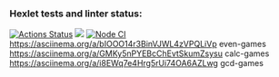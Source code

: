 ### Hexlet tests and linter status:

[![Actions Status](https://github.com/EvgeniyOl/frontend-project-lvl1/workflows/hexlet-check/badge.svg)](https://github.com/EvgeniyOl/frontend-project-lvl1/actions)
<a href="https://codeclimate.com/github/codeclimate/codeclimate/maintainability"><img src="https://api.codeclimate.com/v1/badges/a99a88d28ad37a79dbf6/maintainability" /></a>
[![Node CI](https://github.com/EvgeniyOl/frontend-project-lvl1/actions/workflows/nodejs.yml/badge.svg)](https://github.com/EvgeniyOl/frontend-project-lvl1/actions/workflows/nodejs.yml)
https://asciinema.org/a/bIOOO14r3BinVJWL4zVPQLiVp even-games
https://asciinema.org/a/GMKy5nPYEBcChEvtSkumZsysu calc-games
https://asciinema.org/a/i8EWq7e4Hrg5rUi74OA6AZLwg gcd-games